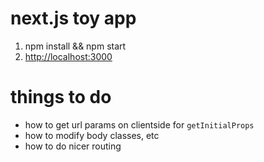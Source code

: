 # next.js toy app

1. npm install && npm start
2. <http://localhost:3000>

# things to do

- how to get url params on clientside for `getInitialProps`
- how to modify body classes, etc
- how to do nicer routing
